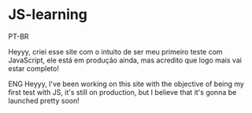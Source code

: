 # JS-learning

PT-BR

Heyyy, criei esse site com o intuito de ser meu primeiro teste com JavaScript, ele está em produção ainda, mas acredito que logo mais vai estar completo!

ENG
Heyyy, I've been working on this site with the objective of being my first test with JS, it's still on production, but I believe that it's gonna be launched pretty soon!

